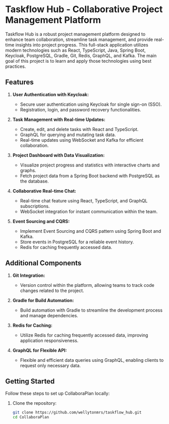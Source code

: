 # Taskflow Hub - Collaborative Project Management Platform

Taskflow Hub is a robust project management platform designed to enhance team collaboration, streamline task management, and provide real-time insights into project progress. This full-stack application utilizes modern technologies such as React, TypeScript, Java, Spring Boot, Keycloak, PostgreSQL, Gradle, Git, Redis, GraphQL, and Kafka.
The main goal of this project is to learn and apply those technologies using best practices. 

## Features

1. **User Authentication with Keycloak:**
   - Secure user authentication using Keycloak for single sign-on (SSO).
   - Registration, login, and password recovery functionalities.

2. **Task Management with Real-time Updates:**
   - Create, edit, and delete tasks with React and TypeScript.
   - GraphQL for querying and mutating task data.
   - Real-time updates using WebSocket and Kafka for efficient collaboration.

3. **Project Dashboard with Data Visualization:**
   - Visualize project progress and statistics with interactive charts and graphs.
   - Fetch project data from a Spring Boot backend with PostgreSQL as the database.

4. **Collaborative Real-time Chat:**
   - Real-time chat feature using React, TypeScript, and GraphQL subscriptions.
   - WebSocket integration for instant communication within the team.

5. **Event Sourcing and CQRS:**
   - Implement Event Sourcing and CQRS pattern using Spring Boot and Kafka.
   - Store events in PostgreSQL for a reliable event history.
   - Redis for caching frequently accessed data.

## Additional Components

1. **Git Integration:**
   - Version control within the platform, allowing teams to track code changes related to the project.

2. **Gradle for Build Automation:**
   - Build automation with Gradle to streamline the development process and manage dependencies.

3. **Redis for Caching:**
   - Utilize Redis for caching frequently accessed data, improving application responsiveness.

4. **GraphQL for Flexible API:**
   - Flexible and efficient data queries using GraphQL, enabling clients to request only necessary data.

## Getting Started

Follow these steps to set up CollaboraPlan locally:

1. Clone the repository:
   ```bash
   git clone https://github.com/wellytonmrs/taskflow_hub.git
   cd CollaboraPlan
